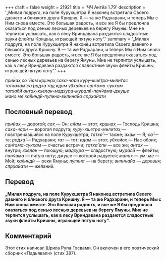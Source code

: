 +++
draft = false
weight = 21921
title = 'ЧЧ Антйа 1.79'
description = '„Милая подруга, на поле Курукшетра Я наконец встретила Своего давнего и близкого друга Кришну. Я — та же Радхарани, и теперь Мы с Ним снова вместе. Это большая радость, и все же Я бы предпочла оказаться под сенью лесных деревьев на берегу Ямуны. Мне не терпится услышать, как в лесу Вриндавана раздаются сладостные звуки флейты Кришны, играющей пятую ноту“.'
summary = '„Милая подруга, на поле Курукшетра Я наконец встретила Своего давнего и близкого друга Кришну. Я — та же Радхарани, и теперь Мы с Ним снова вместе. Это большая радость, и все же Я бы предпочла оказаться под сенью лесных деревьев на берегу Ямуны. Мне не терпится услышать, как в лесу Вриндавана раздаются сладостные звуки флейты Кришны, играющей пятую ноту“.'
+++

_прийах̣ со ’йам̇ кр̣шн̣ах̣ саха-чари куру-кшетра-милитас  
татха̄хам̇ са̄ ра̄дха̄ тад идам убхайох̣ сан̇гама-сукхам  
татха̄пй антах̣-кхелан-мадхура-муралӣ-пан̃чама-джуше  
мано ме ка̄линдӣ-пулина-випина̄йа спр̣хайати_

## Пословный перевод

_прийах̣_ — дорогой; _сах̣_ — Он; _айам_ — этот; _кр̣шн̣ах̣_ — Господь Кришна; _саха_\-_чари_ — дорогая подруга; _куру_\-_кшетра_\-_милитах̣_ — повстречавшийся на поле Курукшетра; _татха̄_ — также; _ахам_ — Я; _са̄_ — та; _ра̄дха̄_ — Радхарани; _тат_ — тот; _идам_ — этот; _убхайох̣_ — Нас обоих; _сан̇гама_\-_сукхам_ — счастье встречи; _татха̄_ _апи_ — все же; _антах̣_ — внутри; _кхелан_ — поющую; _мадхура_ — сладостную; _муралӣ_ — флейты; _пан̃чама_ — пятую ноту; _джуше_ — которой радуется; _манах̣_ — ум; _ме_ — Мой; _ка̄линдӣ_ — реки Ямуны; _пулина_ — на берегу; _випина̄йа_ — деревья; _спр̣хайати_ — желаний.

## Перевод

**„Милая подруга, на поле Курукшетра Я наконец встретила Своего давнего и близкого друга Кришну. Я — та же Радхарани, и теперь Мы с Ним снова вместе. Это большая радость, и все же Я бы предпочла оказаться под сенью лесных деревьев на берегу Ямуны. Мне не терпится услышать, как в лесу Вриндавана раздаются сладостные звуки флейты Кришны, играющей пятую ноту“.**

## Комментарий

Этот стих написал Шрила Рупа Госвами. Он включен в его поэтический сборник «Падьявали» (стих 387).
